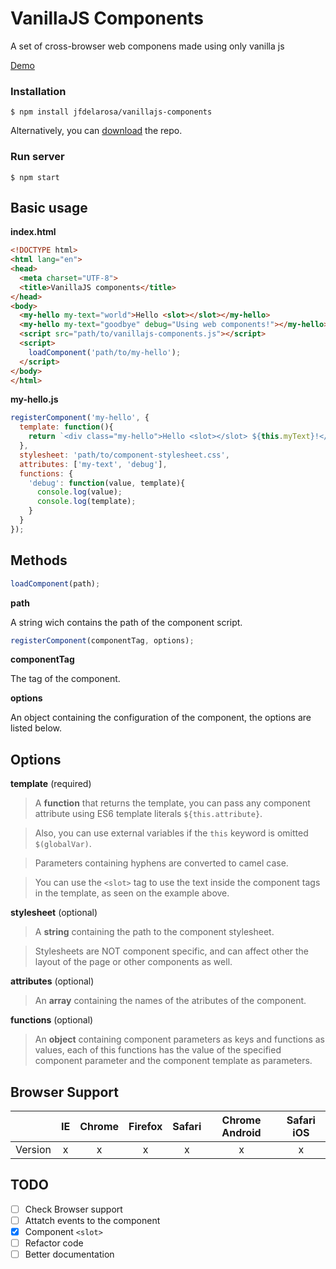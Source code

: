 # VanillaJS Components

A set of cross-browser web componens made using only vanilla js

[Demo](http://jfdelarosa.me/VanillaJS-components/)

### Installation

```
$ npm install jfdelarosa/vanillajs-components
```
Alternatively, you can [download](https://github.com/jfdelarosa/vanillajs-components/archive/master.zip)  the repo.

### Run server

```
$ npm start
```

## Basic usage


**index.html**
```HTML
<!DOCTYPE html>
<html lang="en">
<head>
  <meta charset="UTF-8">
  <title>VanillaJS components</title>
</head>
<body>
  <my-hello my-text="world">Hello <slot></slot></my-hello>
  <my-hello my-text="goodbye" debug="Using web components!"></my-hello>
  <script src="path/to/vanillajs-components.js"></script>
  <script>
    loadComponent('path/to/my-hello');
  </script>
</body>
</html>
```
**my-hello.js**
```JAVASCRIPT
registerComponent('my-hello', {
  template: function(){
    return `<div class="my-hello">Hello <slot></slot> ${this.myText}!</div>`;
  },
  stylesheet: 'path/to/component-stylesheet.css',
  attributes: ['my-text', 'debug'],
  functions: {
    'debug': function(value, template){
      console.log(value);
      console.log(template);
    }
  }
});
```

## Methods
```JAVASCRIPT
loadComponent(path);
```

**path**

A string wich contains the path of the component script.

```JAVASCRIPT
registerComponent(componentTag, options);
```

**componentTag**

The tag of the component.

**options**

An object containing the configuration of the component, the options are listed below.

## Options
**template** (required)

> A **function** that returns the template, you can pass any component attribute using ES6 template literals `${this.attribute}`.

> Also, you can use external variables if the `this` keyword is omitted `$(globalVar)`.

> Parameters containing hyphens are converted to camel case.

> You can use the `<slot>` tag to use the text inside the component tags in the template, as seen on the example above.

**stylesheet** (optional)

> A **string** containing the path to the component stylesheet.

> Stylesheets are NOT component specific, and can affect other the layout of the page or other components as well.

**attributes** (optional)

> An **array** containing the names of the atributes of the component.

**functions** (optional)

> An **object** containing component parameters as keys and functions as values, each of this functions has the value of the specified component parameter and the component template as parameters.


## Browser Support

|    | IE | Chrome | Firefox | Safari | Chrome Android | Safari iOS |
| :--------------------: | :---: | :----: | :-----: | :-------: | :------------: | :-----------: |
| Version  | x | x | x | x | x | x |


## TODO
- [ ] Check Browser support
- [ ] Attatch events to the component
- [x] Component `<slot>`
- [ ] Refactor code
- [ ] Better documentation
